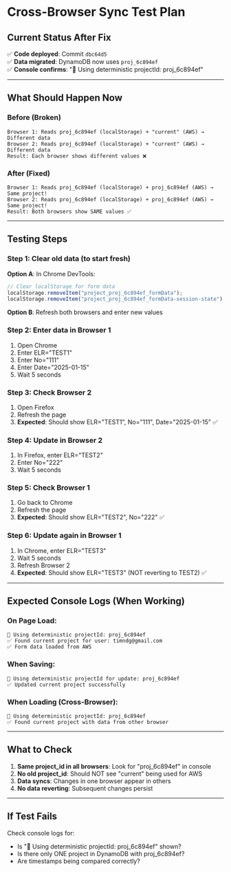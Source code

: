 # Cross-Browser Sync Test Plan

## Current Status After Fix

✅ **Code deployed**: Commit `dbc64d5`  
✅ **Data migrated**: DynamoDB now uses `proj_6c894ef`  
✅ **Console confirms**: "🔑 Using deterministic projectId: proj_6c894ef"

---

## What Should Happen Now

### Before (Broken)

```
Browser 1: Reads proj_6c894ef (localStorage) + "current" (AWS) → Different data
Browser 2: Reads proj_6c894ef (localStorage) + "current" (AWS) → Different data
Result: Each browser shows different values ❌
```

### After (Fixed)

```
Browser 1: Reads proj_6c894ef (localStorage) + proj_6c894ef (AWS) → Same project!
Browser 2: Reads proj_6c894ef (localStorage) + proj_6c894ef (AWS) → Same project!
Result: Both browsers show SAME values ✅
```

---

## Testing Steps

### Step 1: Clear old data (to start fresh)

**Option A**: In Chrome DevTools:

```javascript
// Clear localStorage for form data
localStorage.removeItem("project_proj_6c894ef_formData");
localStorage.removeItem("project_proj_6c894ef_formData-session-state");
```

**Option B**: Refresh both browsers and enter new values

### Step 2: Enter data in Browser 1

1. Open Chrome
2. Enter ELR="TEST1"
3. Enter No="111"
4. Enter Date="2025-01-15"
5. Wait 5 seconds

### Step 3: Check Browser 2

1. Open Firefox
2. Refresh the page
3. **Expected**: Should show ELR="TEST1", No="111", Date="2025-01-15" ✅

### Step 4: Update in Browser 2

1. In Firefox, enter ELR="TEST2"
2. Enter No="222"
3. Wait 5 seconds

### Step 5: Check Browser 1

1. Go back to Chrome
2. Refresh the page
3. **Expected**: Should show ELR="TEST2", No="222" ✅

### Step 6: Update again in Browser 1

1. In Chrome, enter ELR="TEST3"
2. Wait 5 seconds
3. Refresh Browser 2
4. **Expected**: Should show ELR="TEST3" (NOT reverting to TEST2) ✅

---

## Expected Console Logs (When Working)

### On Page Load:

```
🔑 Using deterministic projectId: proj_6c894ef
✅ Found current project for user: timndg@gmail.com
✅ Form data loaded from AWS
```

### When Saving:

```
🔑 Using deterministic projectId for update: proj_6c894ef
✅ Updated current project successfully
```

### When Loading (Cross-Browser):

```
🔑 Using deterministic projectId: proj_6c894ef
✅ Found current project with data from other browser
```

---

## What to Check

1. **Same project_id in all browsers**: Look for "proj_6c894ef" in console
2. **No old project_id**: Should NOT see "current" being used for AWS
3. **Data syncs**: Changes in one browser appear in others
4. **No data reverting**: Subsequent changes persist

---

## If Test Fails

Check console logs for:

- Is "🔑 Using deterministic projectId: proj_6c894ef" shown?
- Is there only ONE project in DynamoDB with proj_6c894ef?
- Are timestamps being compared correctly?
